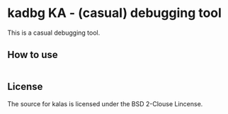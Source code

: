 kadbg KA - (casual) debugging tool
=====

This is a casual debugging tool.

## How to use

```
```

## License

The source for kalas is licensed under the BSD 2-Clouse Lincense.


